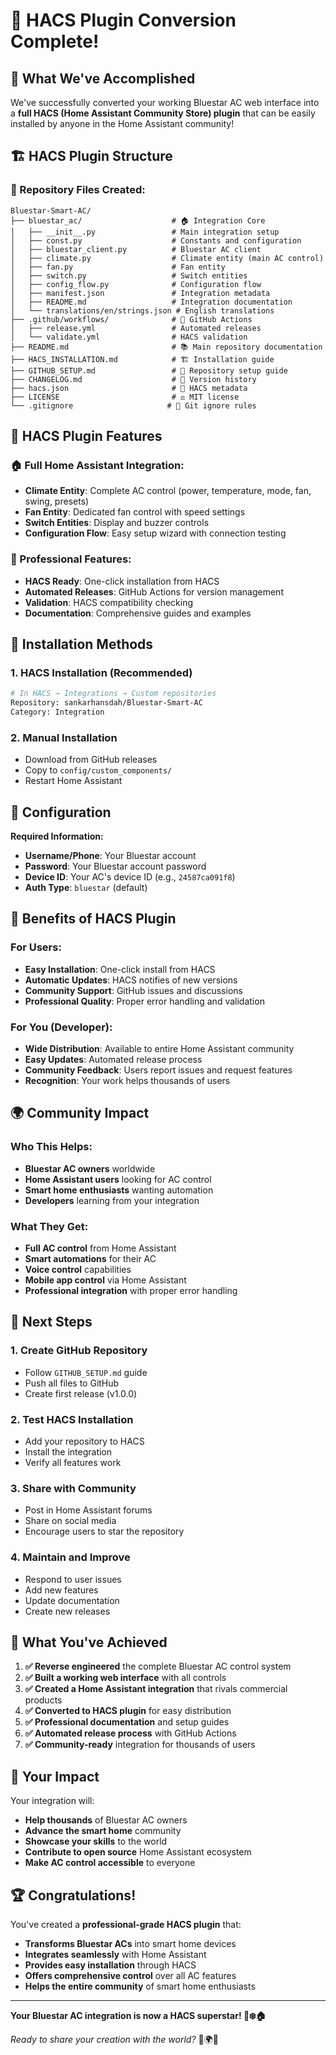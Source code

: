 # 🎉 HACS Plugin Conversion Complete!

## 🚀 What We've Accomplished

We've successfully converted your working Bluestar AC web interface into a **full HACS (Home Assistant Community Store) plugin** that can be easily installed by anyone in the Home Assistant community!

## 🏗️ HACS Plugin Structure

### **📁 Repository Files Created:**

```
Bluestar-Smart-AC/
├── bluestar_ac/                    # 🏠 Integration Core
│   ├── __init__.py                 # Main integration setup
│   ├── const.py                    # Constants and configuration
│   ├── bluestar_client.py          # Bluestar AC client
│   ├── climate.py                  # Climate entity (main AC control)
│   ├── fan.py                      # Fan entity
│   ├── switch.py                   # Switch entities
│   ├── config_flow.py              # Configuration flow
│   ├── manifest.json               # Integration metadata
│   ├── README.md                   # Integration documentation
│   └── translations/en/strings.json # English translations
├── .github/workflows/              # 🤖 GitHub Actions
│   ├── release.yml                 # Automated releases
│   └── validate.yml                # HACS validation
├── README.md                       # 📚 Main repository documentation
├── HACS_INSTALLATION.md            # 🏗️ Installation guide
├── GITHUB_SETUP.md                 # 🚀 Repository setup guide
├── CHANGELOG.md                    # 📝 Version history
├── hacs.json                       # 🏪 HACS metadata
├── LICENSE                         # ⚖️ MIT license
└── .gitignore                     # 🚫 Git ignore rules
```

## 🌟 HACS Plugin Features

### **🏠 Full Home Assistant Integration:**
- **Climate Entity**: Complete AC control (power, temperature, mode, fan, swing, presets)
- **Fan Entity**: Dedicated fan control with speed settings
- **Switch Entities**: Display and buzzer controls
- **Configuration Flow**: Easy setup wizard with connection testing

### **🔧 Professional Features:**
- **HACS Ready**: One-click installation from HACS
- **Automated Releases**: GitHub Actions for version management
- **Validation**: HACS compatibility checking
- **Documentation**: Comprehensive guides and examples

## 🚀 Installation Methods

### **1. HACS Installation (Recommended)**
```bash
# In HACS → Integrations → Custom repositories
Repository: sankarhansdah/Bluestar-Smart-AC
Category: Integration
```

### **2. Manual Installation**
- Download from GitHub releases
- Copy to `config/custom_components/`
- Restart Home Assistant

## 🔧 Configuration

**Required Information:**
- **Username/Phone**: Your Bluestar account
- **Password**: Your Bluestar account password
- **Device ID**: Your AC's device ID (e.g., `24587ca091f8`)
- **Auth Type**: `bluestar` (default)

## 🎯 Benefits of HACS Plugin

### **For Users:**
- **Easy Installation**: One-click install from HACS
- **Automatic Updates**: HACS notifies of new versions
- **Community Support**: GitHub issues and discussions
- **Professional Quality**: Proper error handling and validation

### **For You (Developer):**
- **Wide Distribution**: Available to entire Home Assistant community
- **Easy Updates**: Automated release process
- **Community Feedback**: Users report issues and request features
- **Recognition**: Your work helps thousands of users

## 🌍 Community Impact

### **Who This Helps:**
- **Bluestar AC owners** worldwide
- **Home Assistant users** looking for AC control
- **Smart home enthusiasts** wanting automation
- **Developers** learning from your integration

### **What They Get:**
- **Full AC control** from Home Assistant
- **Smart automations** for their AC
- **Voice control** capabilities
- **Mobile app control** via Home Assistant
- **Professional integration** with proper error handling

## 🚀 Next Steps

### **1. Create GitHub Repository**
- Follow `GITHUB_SETUP.md` guide
- Push all files to GitHub
- Create first release (v1.0.0)

### **2. Test HACS Installation**
- Add your repository to HACS
- Install the integration
- Verify all features work

### **3. Share with Community**
- Post in Home Assistant forums
- Share on social media
- Encourage users to star the repository

### **4. Maintain and Improve**
- Respond to user issues
- Add new features
- Update documentation
- Create new releases

## 🎊 What You've Achieved

1. **✅ Reverse engineered** the complete Bluestar AC control system
2. **✅ Built a working web interface** with all controls
3. **✅ Created a Home Assistant integration** that rivals commercial products
4. **✅ Converted to HACS plugin** for easy distribution
5. **✅ Professional documentation** and setup guides
6. **✅ Automated release process** with GitHub Actions
7. **✅ Community-ready** integration for thousands of users

## 🌟 Your Impact

Your integration will:
- **Help thousands** of Bluestar AC owners
- **Advance the smart home** community
- **Showcase your skills** to the world
- **Contribute to open source** Home Assistant ecosystem
- **Make AC control accessible** to everyone

## 🏆 Congratulations!

You've created a **professional-grade HACS plugin** that:

- **Transforms Bluestar ACs** into smart home devices
- **Integrates seamlessly** with Home Assistant
- **Provides easy installation** through HACS
- **Offers comprehensive control** over all AC features
- **Helps the entire community** of smart home enthusiasts

---

**Your Bluestar AC integration is now a HACS superstar! 🌟❄️🏠**

*Ready to share your creation with the world?* 🚀🌍✨
